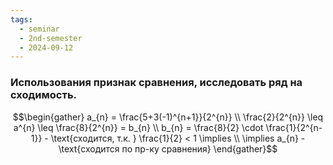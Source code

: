 ```yaml
---
tags:
  - seminar
  - 2nd-semester
  - 2024-09-12
---
```

### Использования признак сравнения, исследовать ряд на сходимость.

$$\begin{gather}
a_{n} = \frac{5+3(-1)^{n+1}}{2^{n}} \\
\frac{2}{2^{n}} \leq a^{n} \leq \frac{8}{2^{n}} = b_{n} \\
b_{n} = \frac{8}{2} \cdot \frac{1}{2^{n-1}} - \text{сходится, т.к. } \frac{1}{2} < 1 \implies \\
\implies a_{n} - \text{сходится по пр-ку сравнения}
\end{gather}$$

